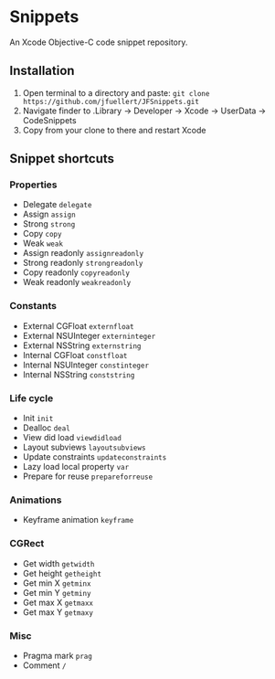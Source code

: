 # Snippets
An Xcode Objective-C code snippet repository.

## Installation
1. Open terminal to a directory and paste: ```git clone https://github.com/jfuellert/JFSnippets.git```
2. Navigate finder to .Library -> Developer -> Xcode -> UserData -> CodeSnippets
3. Copy from your clone to there and restart Xcode

## Snippet shortcuts

### Properties
- Delegate ```delegate```
- Assign ```assign```
- Strong ```strong```
- Copy ```copy```
- Weak ```weak```
- Assign readonly ```assignreadonly```
- Strong readonly ```strongreadonly```
- Copy readonly ```copyreadonly```
- Weak readonly ```weakreadonly```

### Constants
- External CGFloat ```externfloat```
- External NSUInteger ```externinteger```
- External NSString ```externstring```
- Internal CGFloat ```constfloat```
- Internal NSUInteger ```constinteger```
- Internal NSString ```conststring```

### Life cycle
- Init ```init```
- Dealloc ```deal```
- View did load ```viewdidload```
- Layout subviews ```layoutsubviews```
- Update constraints ```updateconstraints```
- Lazy load local property ```var```
- Prepare for reuse ```prepareforreuse```

### Animations
- Keyframe animation ```keyframe```

### CGRect
- Get width ```getwidth```
- Get height ```getheight```
- Get min X ```getminx```
- Get min Y ```getminy```
- Get max X ```getmaxx```
- Get max Y ```getmaxy```

### Misc
- Pragma mark ```prag```
- Comment ```/```

